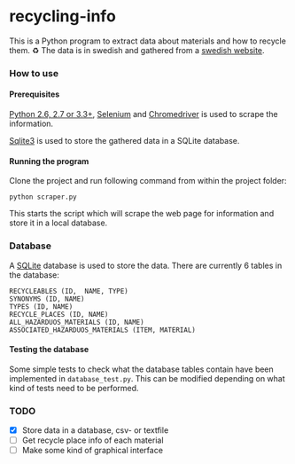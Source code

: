 # recycling-info

This is a Python program to extract data about materials and how to recycle them. ♻️ The data is in swedish and gathered from a [swedish website](https://www.stockholmvattenochavfall.se/avfall-och-atervinning/sortera-dina-sopor/sorteringsguiden/).

### How to use
#### Prerequisites
[Python 2.6, 2.7 or 3.3+](https://www.python.org/downloads/), [Selenium](https://selenium-python.readthedocs.io/) and [Chromedriver](https://chromedriver.chromium.org/) is used to scrape the information.  

[Sqlite3](https://docs.python.org/3/library/sqlite3.html) is used to store the gathered data in a SQLite database.

#### Running the program
Clone the project and run following command from within the project folder:
```
python scraper.py
```

This starts the script which will scrape the web page for information and store it in a local database.


### Database
A [SQLite](https://sqlite.org/index.html) database is used to store the data. There are currently 6 tables in the database:

```
RECYCLEABLES (ID,  NAME, TYPE)
SYNONYMS (ID, NAME)
TYPES (ID, NAME)
RECYCLE_PLACES (ID, NAME)
ALL_HAZARDUOS_MATERIALS (ID, NAME)
ASSOCIATED_HAZARDUOS_MATERIALS (ITEM, MATERIAL)
```


#### Testing the database
Some simple tests to check what the database tables contain have been implemented in ``database_test.py``. This can be modified depending on what kind of tests need to be performed.


### TODO
- [X] Store data in a database, csv- or textfile
- [ ] Get recycle place info of each material
- [ ] Make some kind of graphical interface
